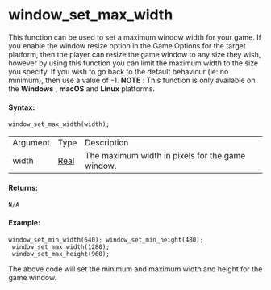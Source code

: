 # window_set_max_width

This function can be used to set a maximum window width for your game.
If you enable the window resize option in the Game Options for the
target platform, then the player can resize the game window to any size
they wish, however by using this function you can limit the maximum
width to the size you specify. If you wish to go back to the default
behaviour (ie: no minimum), then use a value of -1. **NOTE** : This
function is only available on the **Windows** , **macOS** and **Linux**
platforms.

#### Syntax:

``` gml
window_set_max_width(width);
```

|          |                                                                         |                                                  |
|----------|-------------------------------------------------------------------------|--------------------------------------------------|
| Argument | Type                                                                    | Description                                      |
| width    |  [Real](../../../../../GameMaker_Language/GML_Overview/Data_Types)  | The maximum width in pixels for the game window. |

#### Returns:

``` gml
N/A
```

#### Example:

``` gml
window_set_min_width(640); window_set_min_height(480);
 window_set_max_width(1280);
 window_set_max_height(960);
```

The above code will set the minimum and maximum width and height for the
game window.
